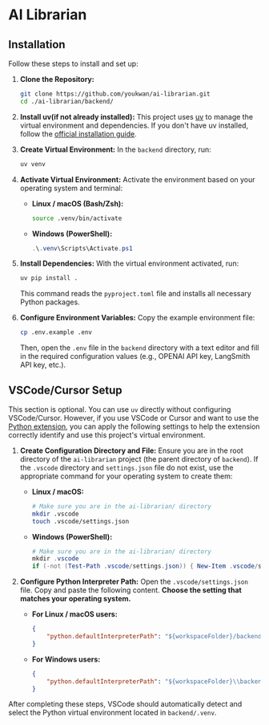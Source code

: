 # AI Librarian

## Installation

Follow these steps to install and set up:

1.  **Clone the Repository:**
    ```bash
    git clone https://github.com/youkwan/ai-librarian.git
    cd ./ai-librarian/backend/
    ```

2.  **Install uv(if not already installed):**
    This project uses [uv](https://github.com/astral-sh/uv) to manage the virtual environment and dependencies. If you don't have uv installed, follow the [official installation guide](https://docs.astral.sh/uv/getting-started/installation/).

3.  **Create Virtual Environment:**
    In the `backend` directory, run:
    ```bash
    uv venv
    ```

3.  **Activate Virtual Environment:**
    Activate the environment based on your operating system and terminal:

    *   **Linux / macOS (Bash/Zsh):**
        ```bash
        source .venv/bin/activate
        ```
    *   **Windows (PowerShell):**
        ```powershell
        .\.venv\Scripts\Activate.ps1
        ```

4.  **Install Dependencies:**
    With the virtual environment activated, run:
    ```bash
    uv pip install .
    ```
    This command reads the `pyproject.toml` file and installs all necessary Python packages.

5.  **Configure Environment Variables:**
    Copy the example environment file:
    ```bash
    cp .env.example .env
    ```
    Then, open the `.env` file in the `backend` directory with a text editor and fill in the required configuration values (e.g., OPENAI API key, LangSmith API key, etc.).

## VSCode/Cursor Setup

This section is optional. You can use `uv` directly without configuring VSCode/Cursor. However, if you use VSCode or Cursor and want to use the [Python extension](https://marketplace.visualstudio.com/items?itemName=ms-python.python), you can apply the following settings to help the extension correctly identify and use this project's virtual environment.

1.  **Create Configuration Directory and File:**
    Ensure you are in the root directory of the `ai-librarian` project (the parent directory of `backend`). If the `.vscode` directory and `settings.json` file do not exist, use the appropriate command for your operating system to create them:

    *   **Linux / macOS:**
        ```bash
        # Make sure you are in the ai-librarian/ directory
        mkdir .vscode
        touch .vscode/settings.json
        ```

    *   **Windows (PowerShell):**
        ```powershell
        # Make sure you are in the ai-librarian/ directory
        mkdir .vscode
        if (-not (Test-Path .vscode/settings.json)) { New-Item .vscode/settings.json -ItemType File }
        ```

2.  **Configure Python Interpreter Path:**
    Open the `.vscode/settings.json` file. Copy and paste the following content. **Choose the setting that matches your operating system.**

    *   **For Linux / macOS users:**
        ```json
        {
            "python.defaultInterpreterPath": "${workspaceFolder}/backend/.venv/bin/python"
        }
        ```

    *   **For Windows users:**
        ```json
        {
            "python.defaultInterpreterPath": "${workspaceFolder}\\backend\\.venv\\Scripts\\python.exe"
        }
        ```

After completing these steps, VSCode should automatically detect and select the Python virtual environment located in `backend/.venv`.